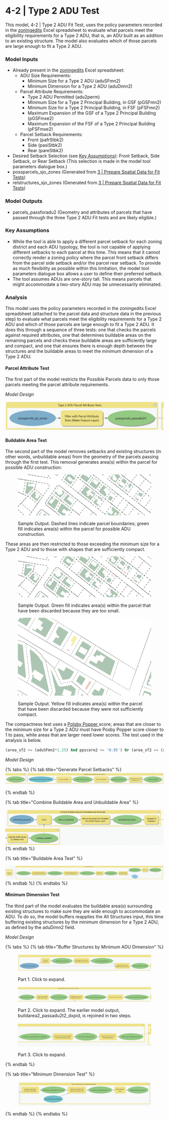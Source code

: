 # 4-2 | Type 2 ADU Test

This model, 4-2 | Type 2 ADU Fit Test, uses the policy parameters recorded in the [zoningedits](../../analysis-preparation/tabular-inputs/#tabular-inputs) Excel spreadsheet to evaluate what parcels meet the eligibility requirements for a Type 2 ADU, that is, an ADU built as an addition to an existing structure. The model also evaluates which of those parcels are large enough to fit a Type 2 ADU.

### Model Inputs

* Already present in the [zoningedits](../../analysis-preparation/tabular-inputs/) Excel spreadsheet:
  * ADU Size Requirements:&#x20;
    * Minimum Size for a Type 2 ADU (aduSFmn2)
    * Minimum Dimension for a Type 2 ADU (aduDimn2)
  * Parcel Attribute Requirements:&#x20;
    * Type 2 ADU Permitted (adu2perm)
    * Minimum Size for a Type 2 Principal Building, in GSF (pGSFmn2)
    * Minimum Size for a Type 2 Principal Building, in FSF (pFSFmn2)
    * Maximum Expansion of the GSF of a Type 2 Principal Building (pGSFmxe2)
    * Maximum Expansion of the FSF of a Type 2 Principal Building (pFSFmxe2)
  * Parcel Setback Requirements:&#x20;
    * Front (pafrStbk2)
    * Side (pasiStbk2)
    * Rear (pareStbk2)
* Desired Setback Selection (see [Key Assumptions](4-2-or-type-2-adu-test.md#key-assumptions)): Front Setback, Side Setback, or Rear Setback (This selection is made in the model tool parameters dialogue box.)
* possparcels\_sjo\_zones (Generated from [3 | Prepare Spatial Data for Fit Tests](../3-or-prepare-spatial-data-for-fit-tests.md))
* relstructures\_sjo\_zones (Generated from [3 | Prepare Spatial Data for Fit Tests](../3-or-prepare-spatial-data-for-fit-tests.md))

### Model Outputs

* parcels\_passforadu2 (Geometry and attributes of parcels that have passed through the three Type 2 ADU Fit tests and are likely eligible.)&#x20;

### Key Assumptions

* While the tool is able to apply a different parcel setback for each zoning district and each ADU typology, the tool is not capable of applying different setbacks to each parcel at this time. This means that it cannot correctly render a zoning policy where the parcel front setback differs from the parcel side setback and/or the parcel rear setback. To provide as much flexibility as possible within this limitation, the model tool parameters dialogue box allows a user to define their preferred setback.
* The tool assumes ADUs are one-story tall. This means parcels that might accommodate a two-story ADU may be unnecessarily eliminated.

### Analysis

This model uses the policy parameters recorded in the zoningedits Excel spreadsheet (attached to the parcel data and structure data in the previous step) to evaluate what parcels meet the eligibility requirements for a Type 2 ADU and which of those parcels are large enough to fit a Type 2 ADU. It does this through a sequence of three tests: one that checks the parcels against required attributes, one that determines buildable areas on the remaining parcels and checks these buildable areas are sufficiently large and compact, and one that ensures there is enough depth between the structures and the buildable areas to meet the minimum dimension of a Type 2 ADU.

#### Parcel Attribute Test

The first part of the model restricts the Possible Parcels data to only those parcels meeting the parcel attribute requirements.&#x20;

_Model Design_

![Screenshot of Model 4, Group 1: Type 2 ADU Parcel Attribute Tests. Click to expand.](../../.gitbook/assets/4-1a.png)

#### Buildable Area Test

The second part of the model removes setbacks and existing structures (in other words, unbuildable areas) from the geometry of the parcels passing through the first test. This removal generates area(s) within the parcel for possible ADU construction:

<figure><img src="../../.gitbook/assets/image (9).png" alt=""><figcaption><p>Sample Output. Dashed lines indicate parcel boundaries; green fill indicates area(s) within the parcel for possible ADU construction.</p></figcaption></figure>

These areas are then restricted to those exceeding the minimum size for a Type 2 ADU and to those with shapes that are sufficiently compact.&#x20;

<figure><img src="../../.gitbook/assets/image (8) (1).png" alt=""><figcaption><p>Sample Output. Green fill indicates area(s) within the parcel that have been discarded because they are too small.</p></figcaption></figure>

<figure><img src="../../.gitbook/assets/image (10).png" alt=""><figcaption><p>Sample Output. Yellow fill indicates area(s) within the parcel that have been discarded because they were not sufficiently compact.</p></figcaption></figure>

The compactness test uses a [Polsby Popper ](https://en.wikipedia.org/wiki/Polsby%E2%80%93Popper\_test)score; areas that are closer to the minimum size for a Type 2 ADU must have Posby Popper score closer to 1 to pass, while areas that are larger need lower scores. The test used in the analysis is below.

```sql
(area_sf2 <= (aduSFmn2*1.25) And ppscore2 <= '0.95') Or (area_sf2 <= (aduSFmn2*1.5) And ppscore2 <= '0.85') Or (area_sf2 <= (aduSFmn2*1.75) And ppscore2 <= '0.75') Or (area_sf2 <= (aduSFmn2*2.0) And ppscore2 <= '0.5') Or (area_sf2 <= (aduSFmn2*2.25) And ppscore2 <= '0.25') Or (area_sf2 <= (aduSFmn2*2.5) And ppscore2 <= '0.15') Or (area_sf2 <= (aduSFmn2* 3) And ppscore2 <= '0.10')
```

_Model Design_

{% tabs %}
{% tab title="Generate Parcel Setbacks" %}
![Click to expand](../../.gitbook/assets/4b.png)


{% endtab %}

{% tab title="Combine Buildable Area and Unbuildable Area" %}


![Click to expand](<../../.gitbook/assets/4c (1).png>)
{% endtab %}

{% tab title="Buildable Area Test" %}


![Click to expand](../../.gitbook/assets/4d.png)
{% endtab %}
{% endtabs %}

#### Minimum Dimension Test

The third part of the model evaluates the buildable area(s) surrounding existing structures to make sure they are wide enough to accommodate an ADU. To do so, the model buffers reapplies the All Structures input, this time buffering existing structures by the minimum dimension for a Type 2 ADU, as defined by the aduDimn2 field.

_Model Design_

{% tabs %}
{% tab title="Buffer Structures by Minimum ADU Dimension" %}
<figure><img src="../../.gitbook/assets/image (1).png" alt=""><figcaption><p>Part 1. Click to expand.</p></figcaption></figure>

<figure><img src="../../.gitbook/assets/image (5) (1).png" alt=""><figcaption><p>Part 2. Click to expand. The earlier model output, buildarea2_passadu2t2_dxpid, is rejoined in two steps.</p></figcaption></figure>

<figure><img src="../../.gitbook/assets/image (3) (1).png" alt=""><figcaption><p>Part 3. Click to expand.</p></figcaption></figure>
{% endtab %}

{% tab title="Minimum Dimension Test" %}
<figure><img src="../../.gitbook/assets/image (2) (1).png" alt=""><figcaption></figcaption></figure>
{% endtab %}
{% endtabs %}
